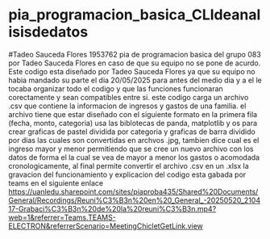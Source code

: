 # pia_programacion_basica_CLIdeanalisisdedatos
#Tadeo Sauceda Flores 1953762 
pia de programacion basica del grupo 083 por Tadeo Sauceda Flores en caso de que su equipo no se pone de acurdo.
Este codigo esta diseñado por Tadeo Sauceda Flores ya que su equipo no habia mandado su parte el dia 20/05/2025 para antes del medio dia y a el le tocaba organizar todo el codigo y que las funciones funcionaran corectamente y sean compatibles entre si.
este codigo carga un archivo .csv que contiene la informacion de ingresos y gastos de una familia. el archivo tiene que estar diseñado con el siguiente formato en la primera fila (fecha, monto, categoria) 
usa las biblotecas de panda, matplotlib y os para crear graficas de pastel dividida por categoria y graficas de barra dividido por dias las cuales son convertidas en archvos .jpg, tambien dice cual es el ingreso mayor y menor permitiendo que se cree un nuevo archivo con los datos de forma el la cual se vea de mayor a menor los gastos o acomodada cronologicamente, al final permite convertir el archivo .csv en un .xlsx
la gravacion del funcionamiento y explicacion del codigo esta gabada por teams en el siguiente enlace 
https://uanledu.sharepoint.com/sites/piaproba435/Shared%20Documents/General/Recordings/Reuni%C3%B3n%20en%20_General_-20250520_210417-Grabaci%C3%B3n%20de%20la%20reuni%C3%B3n.mp4?web=1&referrer=Teams.TEAMS-ELECTRON&referrerScenario=MeetingChicletGetLink.view
